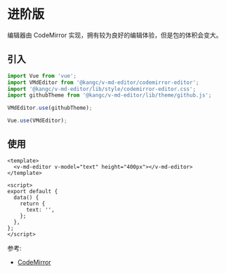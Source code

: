 # 进阶版

编辑器由 CodeMirror 实现，拥有较为良好的编辑体验，但是包的体积会变大。

<ClientOnly>
  <codemirror-editor />
</ClientOnly>

## 引入

```js
import Vue from 'vue';
import VMdEditor from '@kangc/v-md-editor/codemirror-editor';
import '@kangc/v-md-editor/lib/style/codemirror-editor.css';
import githubTheme from '@kangc/v-md-editor/lib/theme/github.js';

VMdEditor.use(githubTheme);

Vue.use(VMdEditor);
```

## 使用

```vue
<template>
  <v-md-editor v-model="text" height="400px"></v-md-editor>
</template>

<script>
export default {
  data() {
    return {
      text: '',
    };
  },
};
</script>
```

参考:

- [CodeMirror](https://codemirror.net/)
